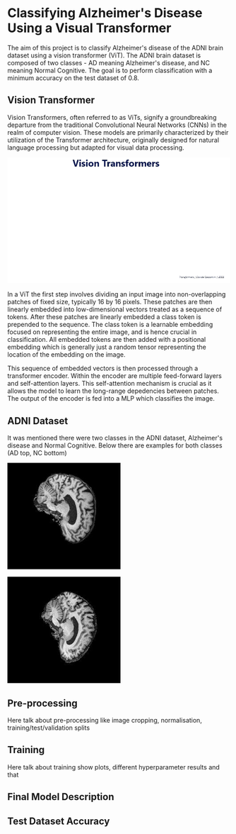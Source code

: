 # Classifying Alzheimer's Disease Using a Visual Transformer

The aim of this project is to classify Alzheimer's disease of the ADNI brain dataset using a vision transformer (ViT). The ADNI brain dataset is composed of two classes - AD meaning Alzheimer's disease, and NC meaning Normal Cognitive. The goal is to perform classification with a minimum accuracy on the test dataset of 0.8.

## Vision Transformer
Vision Transformers, often referred to as ViTs, signify a groundbreaking departure from the traditional Convolutional Neural Networks (CNNs) in the realm of computer vision. These models are primarily characterized by their utilization of the Transformer architecture, originally designed for natural language processing but adapted for visual data processing.

![alt text](images/Vision_Transformer.gif)

In a ViT the first step involves dividing an input image into non-overlapping patches of fixed size, typically 16 by 16 pixels. These patches are then linearly embedded into low-dimensional vectors treated as a sequence of tokens. After these patches are linearly embedded a class token is prepended to the sequence. The class token is a learnable embedding focused on representing the entire image, and is hence crucial in classification. All embedded tokens are then added with a positional embedding which is generally just a random tensor representing the location of the embedding on the image.

This sequence of embedded vectors is then processed through a transformer encoder. Within the encoder are multiple feed-forward layers and self-attention layers. This self-attention mechanism is crucial as it allows the model to learn the long-range depedencies between patches. The output of the encoder is fed into a MLP which classifies the image.

## ADNI Dataset
It was mentioned there were two classes in the ADNI dataset, Alzheimer's disease and Normal Cognitive. Below there are examples for both classes (AD top, NC bottom)

![alt text](images/AD_Example.jpeg)

![alt text](images/NC_Example.jpeg)


## Pre-processing

Here talk about pre-processing like image cropping, normalisation, training/test/validation splits


## Training
Here talk about training show plots, different hyperparameter results and that

## Final Model Description

## Test Dataset Accuracy
